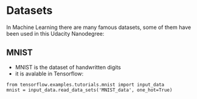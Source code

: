 # Datasets

In Machine Learning there are many famous datasets, some of them have been used in this Udacity Nanodegree:

## MNIST
- MNIST is the dataset of handwritten digits
- it is avalable in Tensorflow:
```
from tensorflow.examples.tutorials.mnist import input_data
mnist = input_data.read_data_sets('MNIST_data', one_hot=True)
```
